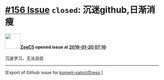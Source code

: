 # [\#156 Issue](https://github.com/komeiji-satori/Dress/issues/156) `closed`: 沉迷github,日渐消瘦

#### <img src="https://avatars.githubusercontent.com/u/19951317?u=1a43f98dcdf30c318d0ba03cc8710f43d717b8cc&v=4" width="50">[ZoeC5](https://github.com/ZoeC5) opened issue at [2019-01-20 07:16](https://github.com/komeiji-satori/Dress/issues/156):

沉迷学习，无法自拔




-------------------------------------------------------------------------------



[Export of Github issue for [komeiji-satori/Dress](https://github.com/komeiji-satori/Dress).]
